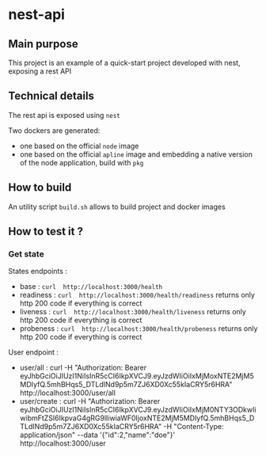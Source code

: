 # nest-api

## Main purpose
This project is an example of a quick-start project developed with nest, exposing a rest API

## Technical details
The rest api is exposed using `nest`

Two dockers are generated:
- one based on the official `node` image
- one based on the official `apline` image and embedding a native version of the node application, build with `pkg`

## How to build
An utility script `build.sh` allows to build project and docker images

## How to test it ?
### Get state
States endpoints :
- base : `curl  http://localhost:3000/health`
- readiness : `curl  http://localhost:3000/health/readiness` returns only http 200 code if everything is correct
- liveness : `curl  http://localhost:3000/health/liveness` returns only http 200 code if everything is correct
- probeness : `curl  http://localhost:3000/health/probeness`  returns only http 200 code if everything is correct

User endpoint : 
- user/all : curl -H "Authorization: Bearer eyJhbGciOiJIUzI1NiIsInR5cCI6IkpXVCJ9.eyJzdWIiOiIxMjMoxNTE2MjM5MDIyfQ.5mhBHqs5_DTLdINd9p5m7ZJ6XD0Xc55kIaCRY5r6HRA" http://localhost:3000/user/all
- user/create : curl -H "Authorization: Bearer eyJhbGciOiJIUzI1NiIsInR5cCI6IkpXVCJ9.eyJzdWIiOiIxMjM0NTY3ODkwIiwibmFtZSI6IkpvaG4gRG9lIiwiaWF0IjoxNTE2MjM5MDIyfQ.5mhBHqs5_DTLdINd9p5m7ZJ6XD0Xc55kIaCRY5r6HRA" -H "Content-Type: application/json" --data '{"id":2,"name":"doe"}' http://localhost:3000/user
